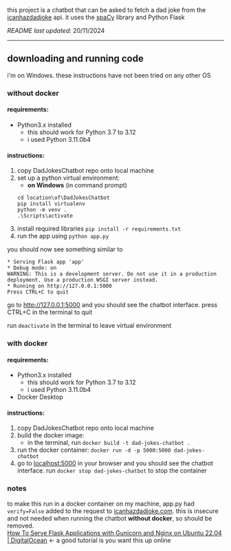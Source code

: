 this project is a chatbot that can be asked to fetch a dad joke from the [icanhazdadjoke](https://icanhazdadjoke.com/) api. it uses the [spaCy](https://pypi.org/project/spacy/) library and Python Flask  

*README last updated:* 20/11/2024  

---

## downloading and running code 
i'm on Windows. these instructions have not been tried on any other OS

### without docker
#### requirements:  
- Python3.x installed
  - this should work for Python 3.7 to 3.12
  - i used Python 3.11.0b4  
  
#### instructions:  
1. copy DadJokesChatbot repo onto local machine
2. set up a python virtual environment:
    - **on Windows** (in command prompt)
    ```
    cd location\of\DadJokesChatbot
    pip install virtualenv
    python -m venv .
    .\Scripts\activate
    ```
3. install required libraries
    `pip install -r requirements.txt`
5. run the app using `python app.py`
  
you should now see something similar to  
```  
* Serving Flask app 'app'  
* Debug mode: on  
WARNING: This is a development server. Do not use it in a production deployment. Use a production WSGI server instead.  
* Running on http://127.0.0.1:5000  
Press CTRL+C to quit
```  
go to http://127.0.0.1:5000 and you should see the chatbot interface. press CTRL+C in the terminal to quit  
  
run `deactivate` in the terminal to leave virtual environment

### with docker
#### requirements:  
- Python3.x installed
  - this should work for Python 3.7 to 3.12
  - i used Python 3.11.0b4
- Docker Desktop
  
#### instructions:  
1. copy DadJokesChatbot repo onto local machine
2. build the docker image:
    - in the terminal, run `docker build -t dad-jokes-chatbot .`
3. run the docker container:
  `docker run -d -p 5000:5000 dad-jokes-chatbot`
4. go to [localhost:5000](http://127.0.0.1:5000) in your browser and you should see the chatbot interface. run `docker stop dad-jokes-chatbot` to stop the container

### notes
to make this run in a docker container on my machine, app.py had `verify=False` added to the request to [icanhazdadjoke.com](https://icanhazdadjoke.com/). this is insecure and not needed when running the chatbot **without docker**, so should be removed.  
[How To Serve Flask Applications with Gunicorn and Nginx on Ubuntu 22.04 | DigitalOcean](https://www.digitalocean.com/community/tutorials/how-to-serve-flask-applications-with-gunicorn-and-nginx-on-ubuntu-22-04) <- a good tutorial is you want this up online
